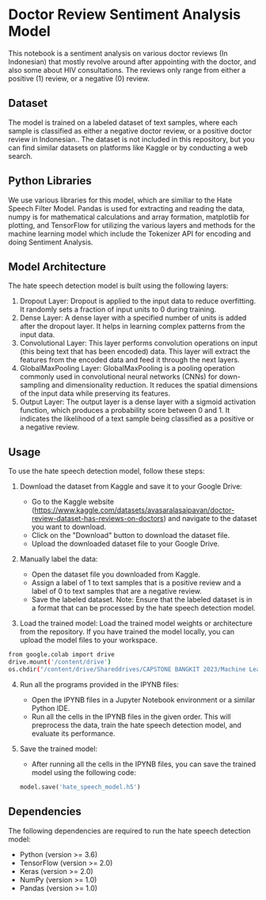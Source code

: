 # Doctor Review Sentiment Analysis Model

This notebook is a sentiment analysis on various doctor reviews (In Indonesian) that mostly revolve around after appointing with the doctor, and also some about HIV consultations. The reviews only range from either a positive (1) review, or a negative (0) review.


## Dataset
The model is trained on a labeled dataset of text samples, where each sample is classified as either a negative doctor review, or a positive doctor review in Indonesian.. The dataset is not included in this repository, but you can find similar datasets on platforms like Kaggle or by conducting a web search.

## Python Libraries
We use various libraries for this model, which are similiar to the Hate Speech Filter Model. Pandas is used for extracting and reading the data, numpy is for mathematical calculations and array formation, matplotlib for plotting, and TensorFlow for utilizing the various layers and methods for the machine learning model which include the Tokenizer API for encoding and doing Sentiment Analysis. 


## Model Architecture
The hate speech detection model is built using the following layers:
1. Dropout Layer: Dropout is applied to the input data to reduce overfitting. It randomly sets a fraction of input units to 0 during training.
2. Dense Layer: A dense layer with a specified number of units is added after the dropout layer. It helps in learning complex patterns from the input data.
3. Convolutional Layer: This layer performs convolution operations on input (this being text that has been encoded) data. This layer will extract the features from the encoded data and feed it through the next layers.
4. GlobalMaxPooling Layer: GlobalMaxPooling is a pooling operation commonly used in convolutional neural networks (CNNs) for down-sampling and dimensionality reduction. It reduces the spatial dimensions of the input data while preserving its features.
5. Output Layer: The output layer is a dense layer with a sigmoid activation function, which produces a probability score between 0 and 1. It indicates the likelihood of a text sample being classified as a positive or a negative review.

## Usage
To use the hate speech detection model, follow these steps:
1. Download the dataset from Kaggle and save it to your Google Drive:
   - Go to the Kaggle website (https://www.kaggle.com/datasets/avasaralasaipavan/doctor-review-dataset-has-reviews-on-doctors)  and navigate to the dataset you want to download.
   - Click on the "Download" button to download the dataset file.
   - Upload the downloaded dataset file to your Google Drive.
2. Manually label the data:
   - Open the dataset file you downloaded from Kaggle.
   - Assign a label of 1 to text samples that is a positive review and a label of 0 to text samples that are a negative review.
   - Save the labeled dataset.
   Note: Ensure that the labeled dataset is in a format that can be processed by the hate speech detection model.

3. Load the trained model: Load the trained model weights or architecture from the repository. If you have trained the model locally, you can upload the model files to your workspace.
```bash
from google.colab import drive
drive.mount('/content/drive')
os.chdir("/content/drive/Shareddrives/CAPSTONE BANGKIT 2023/Machine Learning/Doctor (ID) Recommendation Sentiment Analysis")
```

4. Run all the programs provided in the IPYNB files:
   - Open the IPYNB files in a Jupyter Notebook environment or a similar Python IDE.
   - Run all the cells in the IPYNB files in the given order. This will preprocess the data, train the hate speech detection model, and evaluate its performance.

5. Save the trained model:
   - After running all the cells in the IPYNB files, you can save the trained model using the following code:

   ```python
   model.save('hate_speech_model.h5')
   ```
   
## Dependencies

The following dependencies are required to run the hate speech detection model:

- Python (version >= 3.6)
- TensorFlow (version >= 2.0)
- Keras (version >= 2.0)
- NumPy (version >= 1.0)
- Pandas (version >= 1.0)
